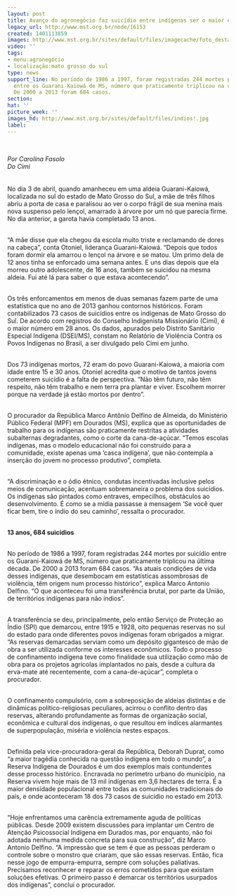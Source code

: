 ```yaml
---
layout: post
title: Avanço do agronegócio faz suicídio entre indígenas ser o maior em 28 anos
legacy_url: http://www.mst.org.br/node/16153
created: 1401113859
images: http://www.mst.org.br/sites/default/files/imagecache/foto_destaque/indios!.jpg
video: ''
tags:
- menu:agronegócio
- localização:mato grosso do sul
type: news
support_line: No período de 1986 a 1997, foram registradas 244 mortes por suicídio
  entre os Guarani-Kaiowá de MS, número que praticamente triplicou na última década.
  De 2000 a 2013 foram 684 casos.
section: 
hat: ''
picture_week: ''
images_hd: http://www.mst.org.br/sites/default/files/indios!.jpg
label: 
---
```

<p>&nbsp;</p><p><em>Por Carolina Fasolo<br>Do Cimi<br></em><br><br>No dia 3 de abril, quando amanheceu em uma aldeia Guarani-Kaiowá, localizada no sul do estado de Mato Grosso do Sul, a mãe de três filhos abriu a porta de casa e paralisou ao ver o corpo frágil de sua menina mais nova suspenso pelo lençol, amarrado à árvore por um nó que parecia firme. No dia anterior, a garota havia completado 13 anos.</p><p><br>“A mãe disse que ela chegou da escola muito triste e reclamando de dores na cabeça”, conta Otoniel, liderança Guarani-Kaiowá. “Depois que todos foram dormir ela amarrou o lençol na árvore e se matou. Um primo dela de 12 anos tinha se enforcado uma semana antes. E uns dias depois que ela morreu outro adolescente, de 16 anos, também se suicidou na mesma aldeia. Fui até lá para saber o que estava acontecendo”.</p><p><br>Os três enforcamentos em menos de duas semanas fazem parte de uma estatística que no ano de 2013 ganhou contornos históricos. Foram contabilizados 73 casos de suicídios entre os indígenas de Mato Grosso do Sul. De acordo com registros do Conselho Indigenista Missionário (Cimi), é o maior número em 28 anos. Os dados, apurados pelo Distrito Sanitário Especial Indígena (DSEI/MS), constam no Relatório de Violência Contra os Povos Indígenas no Brasil, a ser divulgado pelo Cimi em junho.</p><p><br>Dos 73 indígenas mortos, 72 eram do povo Guarani-Kaiowá, a maioria com idade entre 15 e 30 anos. Otoniel acredita que o motivo de tantos jovens cometerem suicídio é a falta de perspectiva. “Não têm futuro, não têm respeito, não têm trabalho e nem terra pra plantar e viver. Escolhem morrer porque na verdade já estão mortos por dentro”.</p><p><br>O procurador da República Marco Antônio Delfino de Almeida, do Ministério Público Federal (MPF) em Dourados (MS), explica que as oportunidades de trabalho para os indígenas são praticamente restritas a atividades subalternas degradantes, como o corte da cana-de-açúcar. “Temos escolas indígenas, mas o modelo educacional não foi construído para a comunidade, existe apenas uma ‘casca indígena’, que não contempla a inserção do jovem no processo produtivo”, completa.</p><p><br>“A discriminação e o ódio étnico, condutas incentivadas inclusive pelos meios de comunicação, acentuam sobremaneira o problema dos suicídios. Os indígenas são pintados como entraves, empecilhos, obstáculos ao desenvolvimento. É como se a mídia passasse a mensagem ‘Se você quer ficar bem, tire o índio do seu caminho’, ressalta o procurador.</p><p><br><strong>13 anos, 684 suicídios</strong></p><p><br>No período de 1986 a 1997, foram registradas 244 mortes por suicídio entre os Guarani-Kaiowá de MS, número que praticamente triplicou na última década. De 2000 a 2013 foram 684 casos. “As atuais condições de vida desses indígenas, que desembocam em estatísticas assombrosas de violência, têm origem num processo histórico”, explica Marco Antonio Delfino. “O que aconteceu foi uma transferência brutal, por parte da União, de territórios indígenas para não índios”.</p><p><br>A transferência se deu, principalmente, pelo então Serviço de Proteção ao Índio (SPI) que demarcou, entre 1915 e 1928, oito pequenas reservas no sul do estado para onde diferentes povos indígenas foram obrigados a migrar. “As reservas demarcadas serviam como um depósito gigantesco de mão de obra a ser utilizada conforme os interesses econômicos. Todo o processo de confinamento indígena teve como finalidade sua utilização como mão de obra para os projetos agrícolas implantados no país, desde a cultura da erva-mate até recentemente, com a cana-de-açúcar”, completa o procurador.</p><p><br>O confinamento compulsório, com a sobreposição de aldeias distintas e de dinâmicas político-religiosas peculiares, acirrou o conflito dentro das reservas, alterando profundamente as formas de organização social, econômica e cultural dos indígenas, o que resultou em índices alarmantes de superpopulação, miséria e violência nestes espaços.</p><p><br>Definida pela vice-procuradora-geral da República, Deborah Duprat, como “a maior tragédia conhecida na questão indígena em todo o mundo”, a Reserva Indígena de Dourados é um dos exemplos mais contundentes desse processo histórico. Encravada no perímetro urbano do município, na Reserva vivem hoje mais de 13 mil indígenas em 3,6 hectares de terra. É a maior densidade populacional entre todas as comunidades tradicionais do país, e onde aconteceram 18 dos 73 casos de suicídio no estado em 2013.</p><p><br>“Hoje enfrentamos uma carência extremamente aguda de políticas públicas. Desde 2009 existem discussões para implantar um Centro de Atenção Psicossocial Indígena em Durados mas, por enquanto, não foi adotada nenhuma medida concreta para sua construção”, diz Marco Antonio Delfino. “A impressão que se tem é que as pessoas perderam o controle sobre o monstro que criaram, que são essas reservas. Então, fica nesse jogo de empurra-empurra, sempre com soluções paliativas. Precisamos reconhecer e reparar os erros cometidos para que existam soluções efetivas. O primeiro passo é demarcar os territórios usurpados dos indígenas”, conclui o procurador.</p><p>&nbsp;</p>
